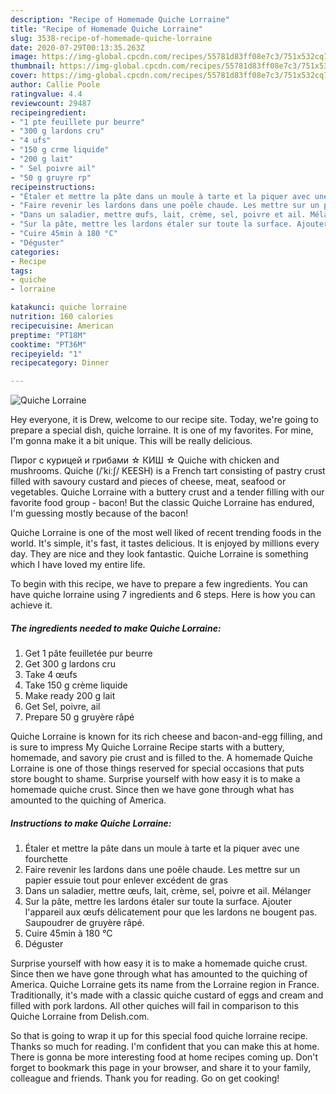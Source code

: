 ```yaml
---
description: "Recipe of Homemade Quiche Lorraine"
title: "Recipe of Homemade Quiche Lorraine"
slug: 3538-recipe-of-homemade-quiche-lorraine
date: 2020-07-29T00:13:35.263Z
image: https://img-global.cpcdn.com/recipes/55781d83ff08e7c3/751x532cq70/quiche-lorraine-photo-principale-de-la-recette.jpg
thumbnail: https://img-global.cpcdn.com/recipes/55781d83ff08e7c3/751x532cq70/quiche-lorraine-photo-principale-de-la-recette.jpg
cover: https://img-global.cpcdn.com/recipes/55781d83ff08e7c3/751x532cq70/quiche-lorraine-photo-principale-de-la-recette.jpg
author: Callie Poole
ratingvalue: 4.4
reviewcount: 29487
recipeingredient:
- "1 pte feuillete pur beurre"
- "300 g lardons cru"
- "4 ufs"
- "150 g crme liquide"
- "200 g lait"
- " Sel poivre ail"
- "50 g gruyre rp"
recipeinstructions:
- "Étaler et mettre la pâte dans un moule à tarte et la piquer avec une fourchette"
- "Faire revenir les lardons dans une poêle chaude. Les mettre sur un papier essuie tout pour enlever excédent de gras"
- "Dans un saladier, mettre œufs, lait, crème, sel, poivre et ail. Mélanger"
- "Sur la pâte, mettre les lardons étaler sur toute la surface. Ajouter l&#39;appareil aux œufs délicatement pour que les lardons ne bougent pas. Saupoudrer de gruyère râpé."
- "Cuire 45min à 180 °C"
- "Déguster"
categories:
- Recipe
tags:
- quiche
- lorraine

katakunci: quiche lorraine 
nutrition: 160 calories
recipecuisine: American
preptime: "PT18M"
cooktime: "PT36M"
recipeyield: "1"
recipecategory: Dinner

---
```



![Quiche Lorraine](https://img-global.cpcdn.com/recipes/55781d83ff08e7c3/751x532cq70/quiche-lorraine-photo-principale-de-la-recette.jpg)

Hey everyone, it is Drew, welcome to our recipe site. Today, we're going to prepare a special dish, quiche lorraine. It is one of my favorites. For mine, I'm gonna make it a bit unique. This will be really delicious.

Пирог с курицей и грибами ☆ КИШ ☆ Quiche with chicken and mushrooms. Quiche (/ˈkiːʃ/ KEESH) is a French tart consisting of pastry crust filled with savoury custard and pieces of cheese, meat, seafood or vegetables. Quiche Lorraine with a buttery crust and a tender filling with our favorite food group - bacon! But the classic Quiche Lorraine has endured, I&#39;m guessing mostly because of the bacon!

Quiche Lorraine is one of the most well liked of recent trending foods in the world. It's simple, it's fast, it tastes delicious. It is enjoyed by millions every day. They are nice and they look fantastic. Quiche Lorraine is something which I have loved my entire life.


To begin with this recipe, we have to prepare a few ingredients. You can have quiche lorraine using 7 ingredients and 6 steps. Here is how you can achieve it.

<!--inarticleads1-->

##### The ingredients needed to make Quiche Lorraine:

1. Get 1 pâte feuilletée pur beurre
1. Get 300 g lardons cru
1. Take 4 œufs
1. Take 150 g crème liquide
1. Make ready 200 g lait
1. Get  Sel, poivre, ail
1. Prepare 50 g gruyère râpé


Quiche Lorraine is known for its rich cheese and bacon-and-egg filling, and is sure to impress My Quiche Lorraine Recipe starts with a buttery, homemade, and savory pie crust and is filled to the. A homemade Quiche Lorraine is one of those things reserved for special occasions that puts store bought to shame. Surprise yourself with how easy it is to make a homemade quiche crust. Since then we have gone through what has amounted to the quiching of America. 

<!--inarticleads2-->

##### Instructions to make Quiche Lorraine:

1. Étaler et mettre la pâte dans un moule à tarte et la piquer avec une fourchette
1. Faire revenir les lardons dans une poêle chaude. Les mettre sur un papier essuie tout pour enlever excédent de gras
1. Dans un saladier, mettre œufs, lait, crème, sel, poivre et ail. Mélanger
1. Sur la pâte, mettre les lardons étaler sur toute la surface. Ajouter l&#39;appareil aux œufs délicatement pour que les lardons ne bougent pas. Saupoudrer de gruyère râpé.
1. Cuire 45min à 180 °C
1. Déguster


Surprise yourself with how easy it is to make a homemade quiche crust. Since then we have gone through what has amounted to the quiching of America. Quiche Lorraine gets its name from the Lorraine region in France. Traditionally, it&#39;s made with a classic quiche custard of eggs and cream and filled with pork lardons. All other quiches will fail in comparison to this Quiche Lorraine from Delish.com. 

So that is going to wrap it up for this special food quiche lorraine recipe. Thanks so much for reading. I'm confident that you can make this at home. There is gonna be more interesting food at home recipes coming up. Don't forget to bookmark this page in your browser, and share it to your family, colleague and friends. Thank you for reading. Go on get cooking!
